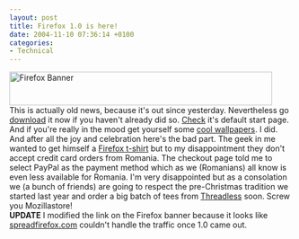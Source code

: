 ```yaml
---
layout: post
title: Firefox 1.0 is here!
date: 2004-11-10 07:36:14 +0100
categories:
- Technical
---
```

<p><a href="http://www.mozilla.org/products/firefox/"><img src="http://rheet.mozilla.org/sfx-images/affiliates/Banners/468x60/trust.png" width="468" height="60" border="0" class="image" alt="Firefox Banner"></a><br />
This is actually old news, because it's out since yesterday. Nevertheless go <a href="http://www.mozilla.org/products/firefox/">download</a> it now if you haven't already did so. <a href="http://www.google.com/firefox">Check</a> it's default start page. And if you're really in the mood get yourself some <a href="http://www.rakaz.nl/nucleus/index.php?itemid=10">cool wallpapers</a>. I did.<br />
And after all the joy and celebration here's the bad part. The geek in me wanted to get himself a <a href="http://www.mozillastore.com/products/clothing/firefoxtee">Firefox t-shirt</a> but to my disappointment they don't accept credit card orders from Romania. The checkout page told me to select PayPal as the payment method which as we (Romanians) all know is even less available for Romania. I'm very disappointed but as a consolation we (a bunch of friends) are going to respect the pre-Christmas tradition we started last year and order a big batch of tees from <a href="http://www.threadless.com">Threadless</a> soon. Screw you Mozillastore!<br />
<b>UPDATE</b> I modified the link on the Firefox banner because it looks like <a href="http://www.spreadfirefox.com">spreadfirefox.com</a> couldn't handle the traffic once 1.0 came out.</p>
